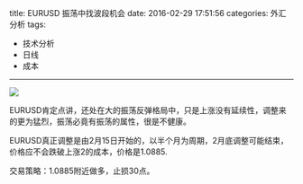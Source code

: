 title: EURUSD 振荡中找波段机会
date: 2016-02-29 17:51:56
categories: 外汇分析
tags:
- 技术分析
- 日线
- 成本
---
![](http://eurusd.qiniudn.com/138.png)

EURUSD肯定点讲，还处在大的振荡反弹格局中，只是上涨没有延续性，调整来的更为猛烈，振荡必竟有振荡的属性，很是不健康。

EURUSD真正调整是由2月15日开始的，以半个月为周期，2月底调整可能结束，价格应不会跌破上涨2的成本，价格是1.0885.

交易策略：1.0885附近做多，止损30点。


